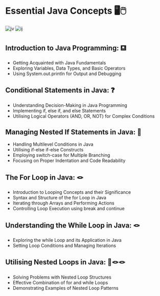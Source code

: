 # Essential Java Concepts   🖥️🖱️

![jv](https://github.com/Cappricornia/Getting-Started-with-Java-Core-Concepts/assets/90700181/8c2e6c12-8a90-4a93-9d30-b0ffddb883a7)                 ![ij](https://github.com/Cappricornia/Getting-Started-with-Java-Core-Concepts/assets/90700181/235cd703-856e-4fd5-9e24-729889062d2b)


## Introduction to Java Programming: ⛾

  -  Getting Acquainted with Java Fundamentals
  -  Exploring Variables, Data Types, and Basic Operators
  -  Using System.out.println for Output and Debugging

## Conditional Statements in Java: ❓

  - Understanding Decision-Making in Java Programming
  - Implementing if, else if, and else Statements
  - Utilising Logical Operators (AND, OR, NOT) for Complex Conditions

## Managing Nested If Statements in Java: 🪹

  -  Handling Multilevel Conditions in Java
  - Utilising if-else if-else Constructs
  - Employing switch-case for Multiple Branching
  - Focusing on Proper Indentation and Code Readability

## The For Loop in Java: 🪢

  - Introduction to Looping Concepts and their Significance
  - Syntax and Structure of the for Loop in Java
  - Iterating through Arrays and Performing Actions
  - Controlling Loop Execution using break and continue

## Understanding the While Loop in Java: 🪢

  -  Exploring the while Loop and its Application in Java
  -  Setting Loop Conditions and Managing Iterations

## Utilising Nested Loops in Java: 🪹🪢🪢

 - Solving Problems with Nested Loop Structures
 - Effective Combination of for and while Loops
 - Demonstrating Examples of Nested Loop Patterns
